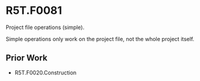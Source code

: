 # R5T.F0081
Project file operations (simple).

Simple operations only work on the project file, not the whole project itself.


## Prior Work

* R5T.F0020.Construction